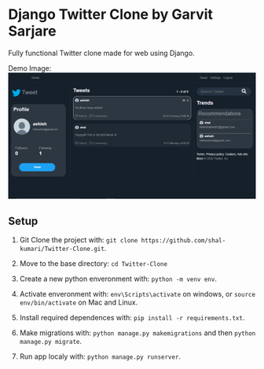 # Django Twitter Clone by Garvit Sarjare

Fully functional Twitter clone made for web using Django.

Demo Image:
![](DemoPic.PNG)

## Setup

1. Git Clone the project with: ```git clone https://github.com/shal-kumari/Twitter-Clone.git```.

2. Move to the base directory: ```cd Twitter-Clone```

3. Create a new python enveronment with: ```python -m venv env```.

4. Activate enveronment with: ```env\Scripts\activate``` on windows, or ```source env/bin/activate``` on Mac and Linux.

5. Install required dependences with: ```pip install -r requirements.txt```.

6. Make migrations with: ```python manage.py makemigrations``` and then ```python manage.py migrate```.

7. Run app localy with: ```python manage.py runserver```.
